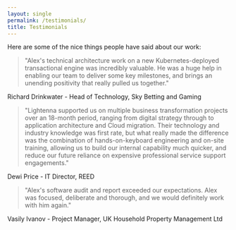 ```yaml
---
layout: single
permalink: /testimonials/
title: Testimonials
---
```


Here are some of the nice things people have said about our work:

> "Alex's technical architecture work on a new Kubernetes-deployed transactional engine was incredibly valuable.  He was a huge help in enabling our team to deliver some key milestones, and brings an unending positivity that really pulled us together."

<p class="smallright">Richard Drinkwater - Head of Technology, Sky Betting and Gaming</p>

> "Lightenna supported us on multiple business transformation projects over an 18-month period, ranging from digital strategy through to application architecture and Cloud migration.  Their technology and industry knowledge was first rate, but what really made the difference was the combination of hands-on-keyboard engineering and on-site training, allowing us to build our internal capability much quicker, and reduce our future reliance on expensive professional service support engagements."

<p class="smallright">Dewi Price - IT Director, REED</p>

> "Alex's software audit and report exceeded our expectations. Alex was focused, deliberate and thorough, and we would definitely work with him again."

<p class="smallright">Vasily Ivanov - Project Manager, UK Household Property Management Ltd</p>


